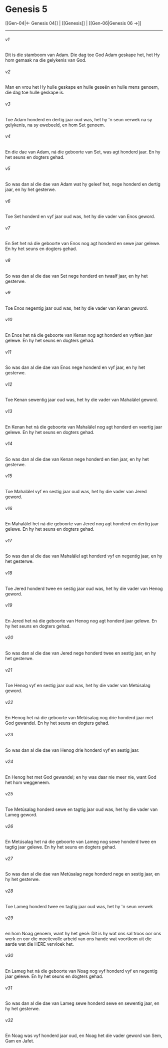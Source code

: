 # Genesis 5

[[Gen-04|← Genesis 04]] | [[Genesis]] | [[Gen-06|Genesis 06 →]]
***

###### v1
Dit is die stamboom van Adam. Die dag toe God Adam geskape het, het Hy hom gemaak na die gelykenis van God. 
###### v2
Man en vrou het Hy hulle geskape en hulle geseën en hulle mens genoem, die dag toe hulle geskape is. 
###### v3
Toe Adam honderd en dertig jaar oud was, het hy 'n seun verwek na sy gelykenis, na sy ewebeeld, en hom Set genoem. 
###### v4
En die dae van Adam, ná die geboorte van Set, was agt honderd jaar. En hy het seuns en dogters gehad. 
###### v5
So was dan al die dae van Adam wat hy geleef het, nege honderd en dertig jaar, en hy het gesterwe. 
###### v6
Toe Set honderd en vyf jaar oud was, het hy die vader van Enos geword. 
###### v7
En Set het ná die geboorte van Enos nog agt honderd en sewe jaar gelewe. En hy het seuns en dogters gehad. 
###### v8
So was dan al die dae van Set nege honderd en twaalf jaar, en hy het gesterwe. 
###### v9
Toe Enos negentig jaar oud was, het hy die vader van Kenan geword. 
###### v10
En Enos het ná die geboorte van Kenan nog agt honderd en vyftien jaar gelewe. En hy het seuns en dogters gehad. 
###### v11
So was dan al die dae van Enos nege honderd en vyf jaar, en hy het gesterwe. 
###### v12
Toe Kenan sewentig jaar oud was, het hy die vader van Mahalálel geword. 
###### v13
En Kenan het ná die geboorte van Mahalálel nog agt honderd en veertig jaar gelewe. En hy het seuns en dogters gehad. 
###### v14
So was dan al die dae van Kenan nege honderd en tien jaar, en hy het gesterwe. 
###### v15
Toe Mahalálel vyf en sestig jaar oud was, het hy die vader van Jered geword. 
###### v16
En Mahalálel het ná die geboorte van Jered nog agt honderd en dertig jaar gelewe. En hy het seuns en dogters gehad. 
###### v17
So was dan al die dae van Mahalálel agt honderd vyf en negentig jaar, en hy het gesterwe. 
###### v18
Toe Jered honderd twee en sestig jaar oud was, het hy die vader van Henog geword. 
###### v19
En Jered het ná die geboorte van Henog nog agt honderd jaar gelewe. En hy het seuns en dogters gehad. 
###### v20
So was dan al die dae van Jered nege honderd twee en sestig jaar, en hy het gesterwe. 
###### v21
Toe Henog vyf en sestig jaar oud was, het hy die vader van Metúsalag geword. 
###### v22
En Henog het ná die geboorte van Metúsalag nog drie honderd jaar met God gewandel. En hy het seuns en dogters gehad. 
###### v23
So was dan al die dae van Henog drie honderd vyf en sestig jaar. 
###### v24
En Henog het met God gewandel; en hy was daar nie meer nie, want God het hom weggeneem. 
###### v25
Toe Metúsalag honderd sewe en tagtig jaar oud was, het hy die vader van Lameg geword. 
###### v26
En Metúsalag het ná die geboorte van Lameg nog sewe honderd twee en tagtig jaar gelewe. En hy het seuns en dogters gehad. 
###### v27
So was dan al die dae van Metúsalag nege honderd nege en sestig jaar, en hy het gesterwe. 
###### v28
Toe Lameg honderd twee en tagtig jaar oud was, het hy 'n seun verwek 
###### v29
en hom Noag genoem, want hy het gesê: Dit is hy wat ons sal troos oor ons werk en oor die moeitevolle arbeid van ons hande wat voortkom uit die aarde wat die HERE vervloek het. 
###### v30
En Lameg het ná die geboorte van Noag nog vyf honderd vyf en negentig jaar gelewe. En hy het seuns en dogters gehad. 
###### v31
So was dan al die dae van Lameg sewe honderd sewe en sewentig jaar, en hy het gesterwe. 
###### v32
En Noag was vyf honderd jaar oud, en Noag het die vader geword van Sem, Gam en Jafet. 
